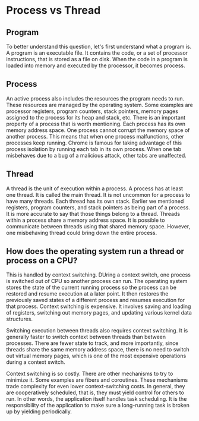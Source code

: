 # Process vs Thread

## Program
To better understand this question, let's first understand what a program is. A program is an executable file. It contains the code, or a set of processor instructions, that is stored as a file on disk. When the code in a program is loaded into memory and executed by the processor, it becomes process. 


## Process
An active process also includes the resources the program needs to run. These resources are managed by the operating system. Some examples are processor registers, program counters, stack pointers, memory pages assigned to the process for its heap and stack, etc. There is an important property of a process that is worth mentioning. Each process has its own memory address space. One process cannot corrupt the memory space of another process. This means that when one process malfunctions, other processes keep running. Chrome is famous for taking advantage of this process isolation by running each tab in its own process. When one tab misbehaves due to a bug of a malicious attack, other tabs are unaffected. 

## Thread
A thread is the unit of execution within a process. A process has at least one thread. It is called the main thread. It is not uncommon for a process to have many threads. Each thread has its own stack. Earlier we mentioned registers, program counters, and stack pointers as being part of a process. It is more accurate to say that those things belong to a thread. Threads within a process share a memory address space. It is possible to communicate between threads using that shared memory space. However, one misbehaving thread could bring down the entire process. 

## How does the operating system run a thread or process on a CPU?
This is handled by context switching. DUring a context switch, one process is switched out of CPU so another process can run. The operating system stores the state of the current running process so the process can be restored and resume execution at a later point. It then restores the previously saved states of a different process and resumes execution for that process. Context switching is expensive. It involves saving and loading of registers, switching out memory pages, and updating various kernel data structures. 

Switching execution between threads also requires context switching. It is generally faster to switch context between threads than between processes. There are fewer state to track, and more importantly, since threads share the same memory address space, there is no need to switch out virtual memory pages, which is one of the most expensive operations during a context switch. 

Context switching is so costly. There are other mechanisms to try to minimize it. Some examples are fibers and coroutines. These mechanisms trade complexity for even lower context-switching costs. In general, they are cooperatively scheduled, that is, they must yield control for others to run. In other words, the application itself handles task scheduling. It is the responsibility of the application to make sure a long-running task is broken up by yielding periodically.